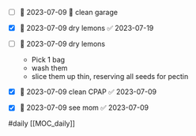 - [ ] 📅 2023-07-09 🔼 clean garage
- [x] 📅 2023-07-09 dry lemons ✅ 2023-07-19
- [ ] 📅 2023-07-09 dry lemons
	* Pick 1 bag
	* wash them
	* slice them up thin, reserving all seeds for pectin

- [x] 📅 2023-07-09 clean CPAP ✅ 2023-07-09
- [x] 📅 2023-07-09 see mom ✅ 2023-07-09

#daily 
[[MOC_daily]]